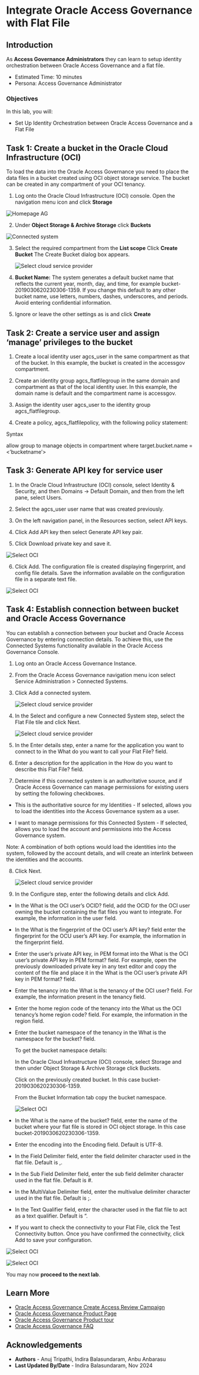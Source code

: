 # Integrate Oracle Access Governance with Flat File

## Introduction

As **Access Governance Administrators** they can learn to setup identity orchestration between Oracle Access Governance and a flat file. 

* Estimated Time: 10 minutes
* Persona: Access Governance Administrator

### Objectives

In this lab, you will:

* Set Up Identity Orchestration between Oracle Access Governance and a Flat File


## Task 1: Create a bucket in the Oracle Cloud Infrastructure (OCI)

To load the data into the Oracle Access Governance you need to place the data files in a bucket created using OCI object storage service. The bucket can be created in any compartment of your OCI tenancy.


1.  Log onto the Oracle Cloud Infrastructure (OCI) console. Open the navigation menu icon and click **Storage**

   ![Homepage AG](images/navigate-storage.png)
    
2.  Under **Object Storage & Archive Storage** click **Buckets**

   ![Connected system](images/navigate-bucket.png)

3. Select the required compartment from the **List scope** Click **Create Bucket** The Create Bucket dialog box appears.

      ![Select cloud service provider](images/create-bucket.png)

4. **Bucket Name:** The system generates a default bucket name that reflects the current year, month, day, and time, for example bucket-2019030620230306-1359. If you change this default to any other bucket name, use letters, numbers, dashes, underscores, and periods. Avoid entering confidential information.

5. Ignore or leave the other settings as is and click **Create**

 

## Task 2: Create a service user and assign ‘manage’ privileges to the bucket


1.  Create a local identity user agcs_user in the same compartment as that of the bucket. In this example, the bucket is created in the accessgov compartment.

    
2.  Create an identity group agcs_flatfilegroup in the same domain and compartment as that of the local identity user. In this example, the domain name is default and the compartment name is accessgov. 


3. Assign the identity user agcs_user to the identity group agcs_flatfilegroup.


4. Create a policy, agcs_flatfilepolicy, with the following policy statement:

  Syntax

  allow group <groupname> to manage objects in compartment <compartmentname> where target.bucket.name = <’bucketname’>


## Task 3: Generate API key for service user


1. In the Oracle Cloud Infrastructure (OCI) console, select Identity & Security, and then Domains -> Default Domain, and then from the left pane, select Users.

    
2. Select the agcs_user user name that was created previously.


3. On the left navigation panel, in the Resources section, select API keys.


4. Click Add API key then select Generate API key pair.

5. Click Download private key and save it.

  ![Select OCI](images/add-api.png)

6. Click Add. The configuration file is created displaying fingerprint, and config file details. Save the information available on the configuration file in a separate text file.

  ![Select OCI](images/configuration-api.png)


## Task 4: Establish connection between bucket and Oracle Access Governance

You can establish a connection between your bucket and Oracle Access Governance by entering connection details. To achieve this, use the Connected Systems functionality available in the Oracle Access Governance Console.


1. Log onto an Oracle Access Governance Instance.
    
2.  From the Oracle Access Governance navigation menu icon select Service Administration > Connected Systems.

3. Click Add a connected system.

      ![Select cloud service provider](images/add-connected-system.png)

4. In the Select and configure a new Connected System step, select the Flat File tile and click Next.

    ![Select cloud service provider](images/select-flat-file.png)

5. In the Enter details step, enter a name for the application you want to connect to in the What do you want to call your Flat File? field.

6. Enter a description for the application in the How do you want to describe this Flat File? field.

7. Determine if this connected system is an authoritative source, and if Oracle Access Governance can manage permissions for existing users by setting the following checkboxes.

  - This is the authoritative source for my Identities - If selected, allows you to load the identities into the Access Governance system as a user.

  - I want to manage permissions for this Connected System - If selected, allows you to load the account and permissions into the Access Governance system.

  Note: A combination of both options would load the identities into the system, followed by the account details, and will create an interlink between the identities and the accounts.

8. Click Next.

    ![Select cloud service provider](images/configure-system.png)

9. In the Configure step, enter the following details and click Add.

  - In the What is the OCI user’s OCID? field, add the OCID for the OCI user owning the bucket containing the flat files you want to integrate. For example, the information in the user field.

  - In the What is the fingerprint of the OCI user’s API key? field enter the fingerprint for the OCU user’s API key. For example, the information in the fingerprint field.

  - Enter the user’s private API key, in PEM format into the What is the OCI user’s private API key in PEM format? field. For example, open the previously downloaded private key in any text editor and copy the content of the file and place it in the What is the OCI user’s private API key in PEM format? field.

  - Enter the tenancy into the What is the tenancy of the OCI user? field. For example, the information present in the tenancy field.

  - Enter the home region code of the tenancy into the What us the OCI tenancy’s home region code? field. For example, the information in the region field.

  - Enter the bucket namespace of the tenancy in the What is the namespace for the bucket? field.

    To get the bucket namespace details:

    In the Oracle Cloud Infrastructure (OCI) console, select Storage and then under Object Storage & Archive Storage click Buckets.

    Click on the previously created bucket. In this case bucket-2019030620230306-1359.

    From the Bucket Information tab copy the bucket namespace.

    ![Select OCI](images/bucket-create.png)

  - In the What is the name of the bucket? field, enter the name of the bucket where your flat file is stored in OCI object storage. In this case bucket-2019030620230306-1359.

  - Enter the encoding into the Encoding field. Default is UTF-8.

  - In the Field Delimiter field, enter the field delimiter character used in the flat file. Default is ,.

  - In the Sub Field Delimiter field, enter the sub field delimiter character used in the flat file. Default is #.

  - In the MultiValue Delimiter field, enter the multivalue delimiter character used in the flat file. Default is ;.

  - In the Text Qualifier field, enter the character used in the flat file to act as a text qualifier. Default is “.

  - If you want to check the connectivity to your Flat File, click the Test Connectivity button. Once you have confirmed the connectivity, click Add to save your configuration.

  ![Select OCI](images/connection-setting.png)

  ![Select OCI](images/connection-settings.png)


  You may now **proceed to the next lab**. 

## Learn More

* [Oracle Access Governance Create Access Review Campaign](https://docs.oracle.com/en/cloud/paas/access-governance/pdapg/index.html)
* [Oracle Access Governance Product Page](https://www.oracle.com/security/cloud-security/access-governance/)
* [Oracle Access Governance Product tour](https://www.oracle.com/webfolder/s/quicktours/paas/pt-sec-access-governance/index.html)
* [Oracle Access Governance FAQ](https://www.oracle.com/security/cloud-security/access-governance/faq/)

## Acknowledgements
* **Authors** - Anuj Tripathi, Indira Balasundaram, Anbu Anbarasu 
* **Last Updated By/Date** - Indira Balasundaram, Nov 2024